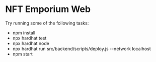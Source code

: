 # NFT Emporium Web

Try running some of the following tasks:

- npm install
- npx hardhat test <br>
- npx hardhat node <br>
- npx hardhat run src/backend/scripts/deploy.js --network localhost <br>
- npm start <br>
